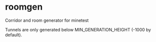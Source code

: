 # roomgen
Corridor and room generator for minetest

Tunnels are only generated below MIN_GENERATION_HEIGHT (-1000 by default).
